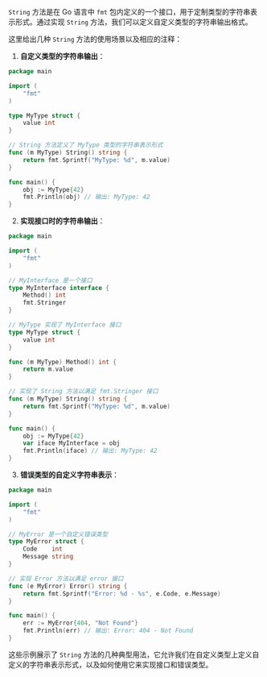 `String` 方法是在 Go 语言中 `fmt` 包内定义的一个接口，用于定制类型的字符串表示形式。通过实现 `String` 方法，我们可以定义自定义类型的字符串输出格式。

这里给出几种 `String` 方法的使用场景以及相应的注释：

1. **自定义类型的字符串输出**：
```go
package main

import (
	"fmt"
)

type MyType struct {
	value int
}

// String 方法定义了 MyType 类型的字符串表示形式
func (m MyType) String() string {
	return fmt.Sprintf("MyType: %d", m.value)
}

func main() {
	obj := MyType{42}
	fmt.Println(obj) // 输出: MyType: 42
}
```

2. **实现接口时的字符串输出**：
```go
package main

import (
	"fmt"
)

// MyInterface 是一个接口
type MyInterface interface {
	Method() int
	fmt.Stringer
}

// MyType 实现了 MyInterface 接口
type MyType struct {
	value int
}

func (m MyType) Method() int {
	return m.value
}

// 实现了 String 方法以满足 fmt.Stringer 接口
func (m MyType) String() string {
	return fmt.Sprintf("MyType: %d", m.value)
}

func main() {
	obj := MyType{42}
	var iface MyInterface = obj
	fmt.Println(iface) // 输出: MyType: 42
}
```

3. **错误类型的自定义字符串表示**：
```go
package main

import (
	"fmt"
)

// MyError 是一个自定义错误类型
type MyError struct {
	Code    int
	Message string
}

// 实现 Error 方法以满足 error 接口
func (e MyError) Error() string {
	return fmt.Sprintf("Error: %d - %s", e.Code, e.Message)
}

func main() {
	err := MyError{404, "Not Found"}
	fmt.Println(err) // 输出: Error: 404 - Not Found
}
```

这些示例展示了 `String` 方法的几种典型用法，它允许我们在自定义类型上定义自定义的字符串表示形式，以及如何使用它来实现接口和错误类型。